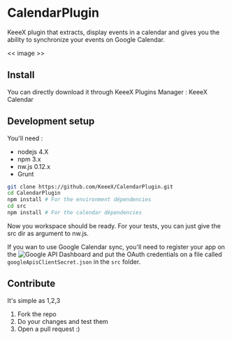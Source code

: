 # CalendarPlugin
KeeeX plugin that extracts, display events in a calendar and gives you the ability to synchronize your events on Google Calendar.

<< image >>

## Install
You can directly download it through KeeeX Plugins Manager : KeeeX Calendar

## Development setup
You'll need :
* nodejs 4.X
* npm 3.x
* nw.js 0.12.x
* Grunt


```bash
git clone https://github.com/KeeeX/CalendarPlugin.git
cd CalendarPlugin
npm install # For the environment dépendencies
cd src
npm install # For the calendar dépendencies
```

Now you workspace should be ready.
For your tests, you can just give the src dir as argument to nw.js.

If you wan to use Google Calendar sync, you'll need to register your app on the ![Google API Dashboard](https://console.developers.google.com/apis) and put the OAuth credentials on a file called `googleApisClientSecret.json` in the `src` folder. 

## Contribute
It's simple as 1,2,3

1. Fork the repo
2. Do your changes and test them
3. Open a pull request :)
